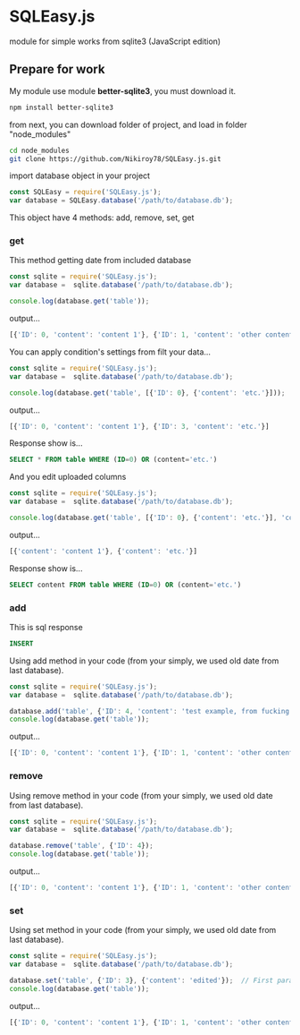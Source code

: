 # SQLEasy.js
module for simple works from sqlite3 (JavaScript edition)
## Prepare for work
My module use module **better-sqlite3**, you must download it.
```bash 
npm install better-sqlite3
```
from next, you can download folder of project, and load in folder "node_modules"
``` bash
cd node_modules
git clone https://github.com/Nikiroy78/SQLEasy.js.git
```
import database object in your project
``` javascript
const SQLEasy = require('SQLEasy.js');
var database = SQLEasy.database('/path/to/database.db');
```
This object have 4 methods: add, remove, set, get
### get
This method getting date from included database
```javascript
const sqlite = require('SQLEasy.js');
var database =  sqlite.database('/path/to/database.db');

console.log(database.get('table'));
```
output...
``` javascript
[{'ID': 0, 'content': 'content 1'}, {'ID': 1, 'content': 'other content'}, {'ID': 2, 'content': 'Content number 3 :)'}, {'ID': 3, 'content': 'etc.'}]
```

You can apply condition's settings from filt your data...
```javascript
const sqlite = require('SQLEasy.js');
var database =  sqlite.database('/path/to/database.db');

console.log(database.get('table', [{'ID': 0}, {'content': 'etc.'}]));
```
output...
``` javascript
[{'ID': 0, 'content': 'content 1'}, {'ID': 3, 'content': 'etc.'}]
```
Response show is...
```SQL
SELECT * FROM table WHERE (ID=0) OR (content='etc.')
```
And you edit uploaded columns
```javascript
const sqlite = require('SQLEasy.js');
var database =  sqlite.database('/path/to/database.db');

console.log(database.get('table', [{'ID': 0}, {'content': 'etc.'}], 'content'));
```
output...
``` javascript
[{'content': 'content 1'}, {'content': 'etc.'}]
```
Response show is...
```SQL
SELECT content FROM table WHERE (ID=0) OR (content='etc.')
```
### add
This is sql response
```SQL
INSERT
```
Using add method in your code (from your simply, we used old date from last database).
```javascript
const sqlite = require('SQLEasy.js');
var database =  sqlite.database('/path/to/database.db');

database.add('table', {'ID': 4, 'content': 'test example, from fucking tests :)'})
console.log(database.get('table'));
```
output...
```javascript
[{'ID': 0, 'content': 'content 1'}, {'ID': 1, 'content': 'other content'}, {'ID': 2, 'content': 'Content number 3 :)'}, {'ID': 3, 'content': 'etc.'}, {'ID': 4, 'content': 'test example, from fucking tests :)'}]
```
### remove
Using remove method in your code (from your simply, we used old date from last database).
```javascript
const sqlite = require('SQLEasy.js');
var database =  sqlite.database('/path/to/database.db');

database.remove('table', {'ID': 4});
console.log(database.get('table'));
```
output...
```javascript
[{'ID': 0, 'content': 'content 1'}, {'ID': 1, 'content': 'other content'}, {'ID': 2, 'content': 'Content number 3 :)'}, {'ID': 3, 'content': 'etc.'}]
```
### set
Using set method in your code (from your simply, we used old date from last database).
```javascript
const sqlite = require('SQLEasy.js');
var database =  sqlite.database('/path/to/database.db');

database.set('table', {'ID': 3}, {'content': 'edited'});  // First param - index key, found param - edit content...
console.log(database.get('table'));
```
output...
```javascript
[{'ID': 0, 'content': 'content 1'}, {'ID': 1, 'content': 'other content'}, {'ID': 2, 'content': 'Content number 3 :)'}, {'ID': 3, 'content': 'edited'}]
```
